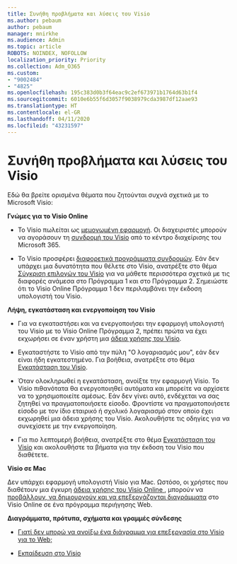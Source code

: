 ```yaml
---
title: Συνήθη προβλήματα και λύσεις του Visio
ms.author: pebaum
author: pebaum
manager: mnirkhe
ms.audience: Admin
ms.topic: article
ROBOTS: NOINDEX, NOFOLLOW
localization_priority: Priority
ms.collection: Adm_O365
ms.custom:
- "9002484"
- "4825"
ms.openlocfilehash: 195c383d0b3f64eac9c2ef673971b1764d63b1f4
ms.sourcegitcommit: 6010e6b55f6d3057f9038979cda3987df12aae93
ms.translationtype: HT
ms.contentlocale: el-GR
ms.lasthandoff: 04/11/2020
ms.locfileid: "43231597"
---
```

# <a name="visio-common-issues-and-resolutions"></a>Συνήθη προβλήματα και λύσεις του Visio

Εδώ θα βρείτε ορισμένα θέματα που ζητούνται συχνά σχετικά με το Microsoft Visio:

**Γνώμες για το Visio Online**

- Το Visio πωλείται ως [μεμονωμένη εφαρμογή](https://products.office.com/visio/flowchart-software). Οι διαχειριστές μπορούν να αγοράσουν τη [συνδρομή του Visio](https://docs.microsoft.com/alchemyinsights/purchase-visio-subscription) από το κέντρο διαχείρισης του Microsoft 365.

- Το Visio προσφέρει [διαφορετικά προγράμματα συνδρομών](https://products.office.com/visio/microsoft-visio-plans-and-pricing-compare-visio-options). Εάν δεν υπάρχει μια δυνατότητα που θέλετε στο Visio, ανατρέξτε στο θέμα [Σύγκριση επιλογών του Visio](https://products.office.com/visio/microsoft-visio-plans-and-pricing-compare-visio-options) για να μάθετε περισσότερα σχετικά με τις διαφορές ανάμεσα στο Πρόγραμμα 1 και στο Πρόγραμμα 2.  Σημειώστε ότι το Visio Online Πρόγραμμα 1 δεν περιλαμβάνει την έκδοση υπολογιστή του Visio.

**Λήψη, εγκατάσταση και ενεργοποίηση του Visio**

- Για να εγκαταστήσει και να ενεργοποιήσει την εφαρμογή υπολογιστή του Visio με το Visio Online Πρόγραμμα 2, πρέπει πρώτα να έχει εκχωρήσει σε έναν χρήστη μια [άδεια χρήσης του Visio](https://docs.microsoft.com/office365/admin/subscriptions-and-billing/assign-licenses-to-users).

- Εγκαταστήστε το Visio από την πύλη "Ο λογαριασμός μου", εάν δεν είναι ήδη εγκατεστημένο. Για βοήθεια, ανατρέξτε στο θέμα [Εγκατάσταση του Visio](https://support.office.com/article/f98f21e3-aa02-4827-9167-ddab5b025710).

- Όταν ολοκληρωθεί η εγκατάσταση, ανοίξτε την εφαρμογή Visio. Το Visio πιθανότατα θα ενεργοποιηθεί αυτόματα και μπορείτε να αρχίσετε να το χρησιμοποιείτε αμέσως. Εάν δεν γίνει αυτό, ενδέχεται να σας ζητηθεί να πραγματοποιήσετε είσοδο. Φροντίστε να πραγματοποιήσετε είσοδο με τον ίδιο εταιρικό ή σχολικό λογαριασμό στον οποίο έχει εκχωρηθεί μια άδεια χρήσης του Visio. Ακολουθήστε τις οδηγίες για να συνεχίσετε με την ενεργοποίηση.

- Για πιο λεπτομερή βοήθεια, ανατρέξτε στο θέμα [Εγκατάσταση του Visio](https://support.office.com/article/f98f21e3-aa02-4827-9167-ddab5b025710) και ακολουθήστε τα βήματα για την έκδοση του Visio που διαθέτετε.

**Visio σε Mac**

Δεν υπάρχει εφαρμογή υπολογιστή Visio για Mac. Ωστόσο, οι χρήστες που διαθέτουν μια έγκυρη [άδεια χρήσης του Visio Online ](https://docs.microsoft.com/office365/admin/subscriptions-and-billing/assign-licenses-to-users), μπορούν να [προβάλλουν, να δημιουργούν και να επεξεργάζονται διαγράμματα](https://support.office.com/article/06f04845-91b8-4e8f-881f-a43c970735fc) στο Visio Online σε ένα πρόγραμμα περιήγησης Web.

**Διαγράμματα, πρότυπα, σχήματα και γραμμές σύνδεσης**

- [Γιατί δεν μπορώ να ανοίξω ένα διάγραμμα για επεξεργασία στο Visio για το Web;](https://support.microsoft.com/el-GR/office/why-can-t-i-open-a-diagram-for-editing-in-visio-for-the-web-ea4a23d3-21d3-4878-945e-cf1be4140357)

- [Εκπαίδευση στο Visio](https://support.office.com/article/visio-training-e058bcfa-1d90-4653-afc6-e84d54cf94a6)
